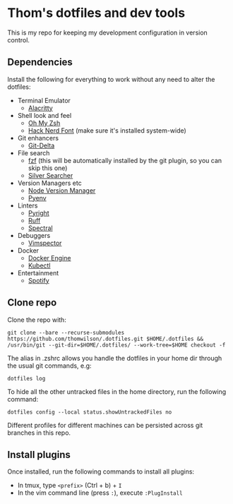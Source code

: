 # Thom's dotfiles and dev tools

This is my repo for keeping my development configuration in version control.

## Dependencies

Install the following for everything to work without any need to alter the dotfiles:

- Terminal Emulator
    - [Alacritty](https://github.com/alacritty/alacritty/blob/master/INSTALL.md)
- Shell look and feel
    - [Oh My Zsh](https://github.com/ohmyzsh/ohmyzsh)
    - [Hack Nerd Font](https://github.com/ryanoasis/nerd-fonts/tree/master/patched-fonts/Hack) (make sure it's installed system-wide)
- Git enhancers
    - [Git-Delta](https://github.com/dandavison/delta)
- File search
    - [fzf](https://github.com/junegunn/fzf) (this will be automatically installed by the git plugin, so you can skip this one)
    - [Silver Searcher](https://github.com/ggreer/the_silver_searcher)
- Version Managers etc
    - [Node Version Manager](https://github.com/nvm-sh/nvm)
    - [Pyenv](https://github.com/pyenv/pyenv)
- Linters
    - [Pyright](https://github.com/microsoft/pyright)
    - [Ruff](https://docs.astral.sh/ruff/installation/)
    - [Spectral](https://github.com/stoplightio/spectral)
- Debuggers
    - [Vimspector](https://github.com/puremourning/vimspector)
- Docker
    - [Docker Engine](https://docs.docker.com/engine/install/debian/#install-using-the-repository)
    - [Kubectl](https://github.com/kubernetes/kubectl)
- Entertainment
    - [Spotify](https://www.spotify.com/de-en/download/linux)

## Clone repo

Clone the repo with:

`git clone --bare --recurse-submodules https://github.com/thomwilson/.dotfiles.git $HOME/.dotfiles && /usr/bin/git --git-dir=$HOME/.dotfiles/ --work-tree=$HOME checkout -f`

The alias in .zshrc allows you handle the dotfiles in your home dir through the usual git commands, e.g:

`dotfiles log`

To hide all the other untracked files in the home directory, run the following command:

`dotfiles config --local status.showUntrackedFiles no`

Different profiles for different machines can be persisted across git branches in this repo.

## Install plugins

Once installed, run the following commands to install all plugins:

- In tmux, type `<prefix>` (Ctrl + b) + `I`
- In the vim command line (press `:`), execute `:PlugInstall`
